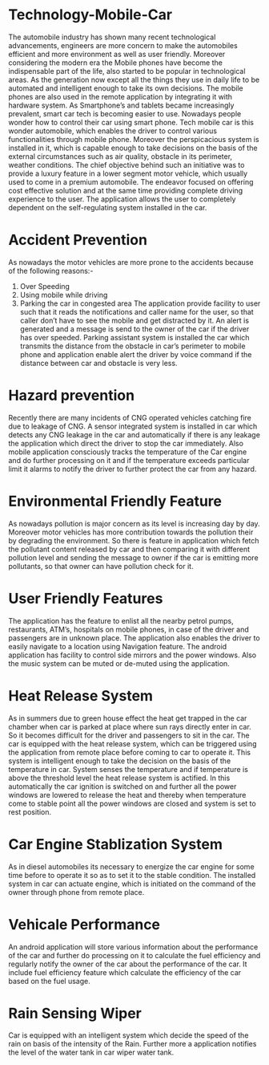 # Technology-Mobile-Car
The automobile industry has shown many recent technological advancements, engineers are
more concern to make the automobiles efficient and more environment as well as user friendly.
Moreover considering the modern era the Mobile phones have become the indispensable part of
the life, also started to be popular in technological areas. As the generation now except all the
things they use in daily life to be automated and intelligent enough to take its own decisions. The
mobile phones are also used in the remote application by integrating it with hardware system. As
Smartphone’s and tablets became increasingly prevalent, smart car tech is becoming easier to
use. Nowadays people wonder how to control their car using smart phone.
Tech mobile car is this wonder automobile, which enables the driver to control various
functionalities through mobile phone. Moreover the perspicacious system is installed in it, which
is capable enough to take decisions on the basis of the external circumstances such as air quality,
obstacle in its perimeter, weather conditions. The chief objective behind such an initiative was to
provide a luxury feature in a lower segment motor vehicle, which usually used to come in a
premium automobile. The endeavor focused on offering cost effective solution and at the same
time providing complete driving experience to the user. The application allows the user to
completely dependent on the self-regulating system installed in the car.
# Accident Prevention
As nowadays the motor vehicles are more prone to the accidents because of the following
reasons:-
1. Over Speeding
2. Using mobile while driving
3. Parking the car in congested area
The application provide facility to user such that it reads the notifications and caller name for the
user, so that caller don’t have to see the mobile and get distracted by it. An alert is generated and
a message is send to the owner of the car if the driver has over speeded. Parking assistant system
is installed the car which transmits the distance from the obstacle in car’s perimeter to mobile
phone and application enable alert the driver by voice command if the distance between car and
obstacle is very less.
# Hazard prevention
Recently there are many incidents of CNG operated vehicles catching fire due to leakage of
CNG. A sensor integrated system is installed in car which detects any CNG leakage in the car
and automatically if there is any leakage the application which direct the driver to stop the car
immediately. Also mobile application consciously tracks the temperature of the Car engine and
do further processing on it and if the temperature exceeds particular limit it alarms to notify the
driver to further protect the car from any hazard.
# Environmental Friendly Feature
As nowadays pollution is major concern as its level is increasing day by day. Moreover motor
vehicles has more contribution towards the pollution their by degrading the environment. So
there is feature in application which fetch the pollutant content released by car and then
comparing it with different pollution level and sending the message to owner if the car is
emitting more pollutants, so that owner can have pollution check for it.
# User Friendly Features
The application has the feature to enlist all the nearby petrol pumps, restaurants, ATM’s,
hospitals on mobile phones, in case of the driver and passengers are in unknown place. The
application also enables the driver to easily navigate to a location using Navigation feature. The
android application has facility to control side mirrors and the power windows. Also the music
system can be muted or de-muted using the application.
# Heat Release System
As in summers due to green house effect the heat get trapped in the car chamber when car is
parked at place where sun rays directly enter in car. So it becomes difficult for the driver and
passengers to sit in the car. The car is equipped with the heat release system, which can be
triggered using the application from remote place before coming to car to operate it. This system
is intelligent enough to take the decision on the basis of the temperature in car. System senses the
temperature and if temperature is above the threshold level the heat release system is actified. In
this automatically the car ignition is switched on and further all the power windows are lowered
to release the heat and thereby when temperature come to stable point all the power windows are
closed and system is set to rest position.
# Car Engine Stablization System
As in diesel automobiles its necessary to energize the car engine for some time before to operate
it so as to set it to the stable condition. The installed system in car can actuate engine, which is
initiated on the command of the owner through phone from remote place.
# Vehicale Performance
An android application will store various information about the performance of the car and
further do processing on it to calculate the fuel efficiency and regularly notify the owner of the
car about the performance of the car. It include fuel efficiency feature which calculate the
efficiency of the car based on the fuel usage.
# Rain Sensing Wiper
Car is equipped with an intelligent system which decide the speed of the rain on basis of the
intensity of the Rain. Further more a application notifies the level of the water tank in car wiper
water tank.


